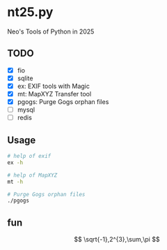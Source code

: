 # nt25.py

Neo's Tools of Python in 2025

## TODO

- [x] fio
- [x] sqlite
- [x] ex: EXIF tools with Magic
- [x] mt: MapXYZ Transfer tool
- [x] pgogs: Purge Gogs orphan files
- [ ] mysql
- [ ] redis

## Usage

```sh
# help of exif
ex -h

# help of MapXYZ
mt -h

# Purge Gogs orphan files
./pgogs
```

## fun

$$
\sqrt{-1},2^{3},\sum,\pi
$$
